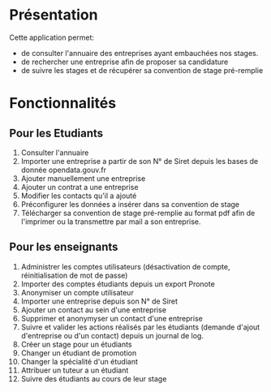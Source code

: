 # Présentation 
Cette application permet: 
 * de consulter l'annuaire des entreprises ayant embauchées nos stages.
 * de rechercher une entreprise afin de proposer sa candidature 
 * de suivre les stages et de récupérer sa convention de stage pré-remplie

# Fonctionnalités 
## Pour les Etudiants
1) Consulter l'annuaire
2) Importer une entreprise a partir de son N° de Siret depuis les bases de donnée opendata.gouv.fr
3) Ajouter manuellement une entreprise
4) Ajouter un contrat a une entreprise
5) Modifier les contacts qu'il a ajouté
6) Préconfigurer les données a insérer dans sa convention de stage
7) Télécharger sa convention de stage pré-remplie au format pdf afin de l'imprimer ou la transmettre par mail a son entreprise.

## Pour les enseignants 
1) Administrer les comptes utilisateurs (désactivation de compte, réinitialisation de mot de passe)
2) Importer des comptes étudiants depuis un export Pronote
3) Anonymiser un compte utilisateur
4) Importer une entreprise depuis son N° de Siret
5) Ajouter un contact au sein d'une entreprise
6) Supprimer et anonymyser un contact d'une entreprise
7) Suivre et valider les actions réalisés par les étudiants (demande d'ajout d'entreprise ou d'un contact) depuis un journal de log.
8) Créer un stage pour un étudiants
9) Changer un étudiant de promotion
10) Changer la spécialité d'un étudiant
11) Attribuer un tuteur a un étudiant
12) Suivre des étudiants au cours de leur stage
